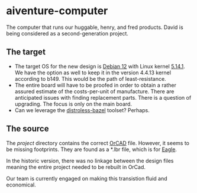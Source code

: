 # aiventure-computer

The computer that runs our huggable, henry, and fred products. David is being considered as a second-generation project.

## The target

* The target OS for the new design is <a href="https://debian.org" target="_blank">Debian 12</a> with Linux kernel <a href="https://cdn.kernel.org/pub/linux/kernel/v5.x/linux-5.14.1.tar.xz" target="_blank">5.14.1</a>. We have the option as well to keep it in the version 4.4.13 kernel according to b149. This would be the path of least-resistance.
* The entire board will have to be proofed in order to obtain a rather assured estimate of the costs-per-unit of manufacture. There are anticipated issues with finding replacement parts. There is a question of upgrading. The focus is only on the main board.
* Can we leverage the <a href="https://github.com/GoogleContainerTools/distroless" target="_blank">distroless-bazel</a> toolset? Perhaps.

## The source
The _project_ directory contains the correct <a href="http://www.orcad.com/" target="_blank">OrCAD</a> file. However, it seems to be missing footprints. They are found as a *.lbr file, which is for <a href="https://www.autodesk.com/products/eagle/free-download" target="_blank">Eagle</a>.

In the historic version, there was no linkage between the design files meaning the entire project needed to be rebuilt in OrCad.

Our team is currently engaged on making this transistion fluid and economical.